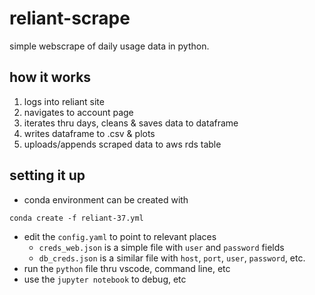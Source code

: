 # reliant-scrape

simple webscrape of daily usage data in python.

## how it works

1. logs into reliant site
2. navigates to account page
3. iterates thru days, cleans & saves data to dataframe
4. writes dataframe to .csv & plots
5. uploads/appends scraped data to aws rds table

## setting it up

- conda environment can be created with 

```conda create -f reliant-37.yml```
- edit the `config.yaml` to point to relevant places
    - `creds_web.json` is a simple file with `user` and `password` fields
    - `db_creds.json` is a similar file with `host`, `port`, `user`, `password`, etc.
- run the `python` file thru vscode, command line, etc
- use the `jupyter notebook` to debug, etc
